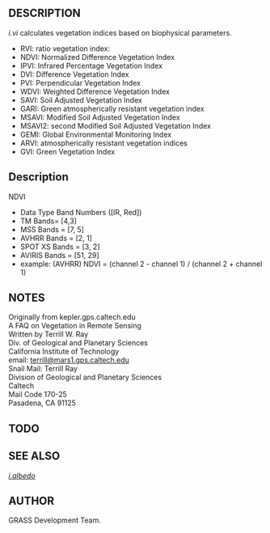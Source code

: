 ## DESCRIPTION

*i.vi* calculates vegetation indices based on biophysical parameters.

  - RVI: ratio vegetation index:
  - NDVI: Normalized Difference Vegetation Index
  - IPVI: Infrared Percentage Vegetation Index
  - DVI: Difference Vegetation Index
  - PVI: Perpendicular Vegetation Index
  - WDVI: Weighted Difference Vegetation Index
  - SAVI: Soil Adjusted Vegetation Index
  - GARI: Green atmospherically resistant vegetation index
  - MSAVI: Modified Soil Adjusted Vegetation Index
  - MSAVI2: second Modified Soil Adjusted Vegetation Index
  - GEMI: Global Environmental Monitoring Index
  - ARVI: atmospherically resistant vegetation indices
  - GVI: Green Vegetation Index

## Description

NDVI

  - Data Type Band Numbers (\[IR, Red\])
  - TM Bands= \[4,3\]
  - MSS Bands = \[7, 5\]
  - AVHRR Bands = \[2, 1\]
  - SPOT XS Bands = \[3, 2\]
  - AVIRIS Bands = \[51, 29\]
  - example: (AVHRR) NDVI = (channel 2 - channel 1) / (channel 2 +
    channel 1)

## NOTES

Originally from kepler.gps.caltech.edu  
A FAQ on Vegetation in Remote Sensing  
Written by Terrill W. Ray  
Div. of Geological and Planetary Sciences  
California Institute of Technology  
email: terrill@mars1.gps.caltech.edu  
Snail Mail: Terrill Ray  
Division of Geological and Planetary Sciences  
Caltech  
Mail Code 170-25  
Pasadena, CA 91125  

## TODO

## SEE ALSO

*[i.albedo](https://grass.osgeo.org/grass-stable/manuals/i.albedo.html)*

## AUTHOR

GRASS Development Team.
